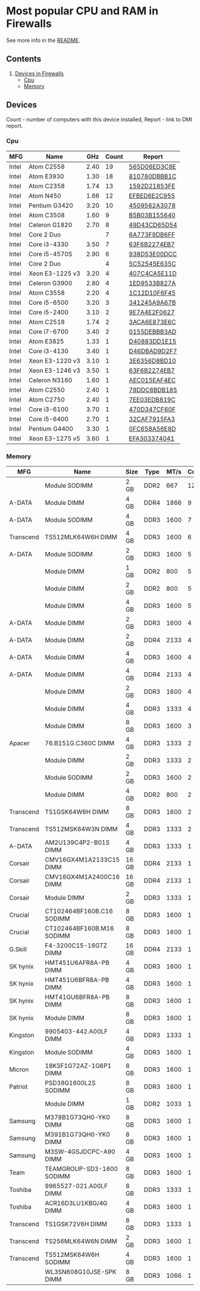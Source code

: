 Most popular CPU and RAM in Firewalls
=====================================

See more info in the [README](https://github.com/bsdhw/DMI).

Contents
--------

1. [ Devices in Firewalls ](#devices)
   * [ Cpu ](#cpu)
   * [ Memory ](#memory)

Devices
-------

Count  - number of computers with this device installed,
Report - link to DMI report.

### Cpu

| MFG        | Name                             | GHz  | Count | Report |
|------------|----------------------------------|------|-------|--------|
| Intel      | Atom C2558                       | 2.40 | 19    | [565D06ED3C8E](<Firewall/Sophos/SG/SG/565D06ED3C8E>) |
| Intel      | Atom E3930                       | 1.30 | 18    | [810780DBBB1C](<Firewall/Sophos/SG/SG/810780DBBB1C>) |
| Intel      | Atom C2358                       | 1.74 | 13    | [1592D21853FE](<Firewall/Sophos/SG/SG/1592D21853FE>) |
| Intel      | Atom N450                        | 1.66 | 12    | [EFBED6E2C955](<Firewall/Sophos/UTM/UTM/EFBED6E2C955>) |
| Intel      | Pentium G3420                    | 3.20 | 10    | [4509562A3078](<Firewall/Sophos/SG/SG/4509562A3078>) |
| Intel      | Atom C3508                       | 1.60 | 9     | [B5B03B155640](<Firewall/Sophos/SG/SG/B5B03B155640>) |
| Intel      | Celeron G1820                    | 2.70 | 8     | [49D43CD65D54](<Firewall/Sophos/SG/SG/49D43CD65D54>) |
| Intel      | Core 2 Duo                       |      | 7     | [6A773F9DB6FF](<Firewall/Sophos/UTM/UTM/6A773F9DB6FF>) |
| Intel      | Core i3-4330                     | 3.50 | 7     | [63F6B2274EB7](<Firewall/Sophos/SG/SG/63F6B2274EB7>) |
| Intel      | Core i5-4570S                    | 2.90 | 6     | [938D53E00DCC](<Firewall/Sophos/SG/SG/938D53E00DCC>) |
| Intel      | Core 2 Duo                       |      | 4     | [5C52545E635C](<Firewall/Sophos/UTM/UTM/5C52545E635C>) |
| Intel      | Xeon E3-1225 v3                  | 3.20 | 4     | [407C4CA5E11D](<Firewall/Sophos/SG/SG/407C4CA5E11D>) |
| Intel      | Celeron G3900                    | 2.80 | 4     | [1ED9533B827A](<Firewall/Sophos/SG/SG/1ED9533B827A>) |
| Intel      | Atom C3558                       | 2.20 | 4     | [1C12D10F6F45](<Firewall/Sophos/SG/SG/1C12D10F6F45>) |
| Intel      | Core i5-6500                     | 3.20 | 3     | [341245A9A67B](<Firewall/Sophos/SG/SG/341245A9A67B>) |
| Intel      | Core i5-2400                     | 3.10 | 2     | [9E7A4E2F0627](<Firewall/Sophos/UTM/UTM/9E7A4E2F0627>) |
| Intel      | Atom C2518                       | 1.74 | 2     | [3ACA6E873E6C](<Firewall/Others/Others/Others/3ACA6E873E6C>) |
| Intel      | Core i7-6700                     | 3.40 | 2     | [0155DEBBB3AD](<Firewall/Sophos/SG/SG/0155DEBBB3AD>) |
| Intel      | Atom E3825                       | 1.33 | 1     | [D40883DD1E15](<Firewall/Silver Peak Systems/Network/Network Appliance Platform/D40883DD1E15>) |
| Intel      | Core i3-4130                     | 3.40 | 1     | [D46DBAD9D2F7](<Firewall/Sophos/SG/SG/D46DBAD9D2F7>) |
| Intel      | Xeon E3-1220 v3                  | 3.10 | 1     | [3E6356D8BD10](<Firewall/Sophos/SG/SG/3E6356D8BD10>) |
| Intel      | Xeon E3-1246 v3                  | 3.50 | 1     | [63F6B2274EB7](<Firewall/Sophos/SG/SG/63F6B2274EB7>) |
| Intel      | Celeron N3160                    | 1.60 | 1     | [AEC015EAF4EC](<Firewall/Firewalla/FirewallaGold/FirewallaGold/AEC015EAF4EC>) |
| Intel      | Atom C2550                       | 2.40 | 1     | [78DDC6BDB185](<Firewall/Thomas-Krenn.AG/P9/P9A-I-2550-4L/78DDC6BDB185>) |
| Intel      | Atom C2750                       | 2.40 | 1     | [7EE03EDB819C](<Firewall/Thomas-Krenn.AG/P9/P9A-I-C2750-4L/7EE03EDB819C>) |
| Intel      | Core i3-6100                     | 3.70 | 1     | [470D347CF60F](<Firewall/Sophos/SG/SG/470D347CF60F>) |
| Intel      | Core i5-6400                     | 2.70 | 1     | [32CAF7915FA3](<Firewall/Sophos/SG/SG/32CAF7915FA3>) |
| Intel      | Pentium G4400                    | 3.30 | 1     | [0FC658A56E8D](<Firewall/Sophos/SG/SG/0FC658A56E8D>) |
| Intel      | Xeon E3-1275 v5                  | 3.60 | 1     | [EFA303374041](<Firewall/Sophos/SG/SG/EFA303374041>) |

### Memory

| MFG        | Name                         | Size     | Type | MT/s | Count | Report |
|------------|------------------------------|----------|------|------|-------|--------|
|            | Module SODIMM                | 2 GB     | DDR2 | 667  | 12    | [EFBED6E2C955](<Firewall/Sophos/UTM/UTM/EFBED6E2C955>) |
| A-DATA     | Module DIMM                  | 4 GB     | DDR4 | 1866 | 9     | [B5B03B155640](<Firewall/Sophos/SG/SG/B5B03B155640>) |
| A-DATA     | Module SODIMM                | 4 GB     | DDR3 | 1600 | 7     | [3195F9C34BC5](<Firewall/Sophos/SG/SG/3195F9C34BC5>) |
| Transcend  | TS512MLK64W6H DIMM           | 4 GB     | DDR3 | 1600 | 6     | [1592D21853FE](<Firewall/Sophos/SG/SG/1592D21853FE>) |
| A-DATA     | Module SODIMM                | 2 GB     | DDR3 | 1600 | 5     | [8F6776C0653D](<Firewall/Sophos/SG/SG/8F6776C0653D>) |
|            | Module DIMM                  | 1 GB     | DDR2 | 800  | 5     | [8212C6F20BD6](<Firewall/Sophos/UTM/UTM/8212C6F20BD6>) |
|            | Module DIMM                  | 2 GB     | DDR2 | 800  | 5     | [5C52545E635C](<Firewall/Sophos/UTM/UTM/5C52545E635C>) |
|            | Module DIMM                  | 4 GB     | DDR3 | 1600 | 5     | [565D06ED3C8E](<Firewall/Sophos/SG/SG/565D06ED3C8E>) |
| A-DATA     | Module DIMM                  | 2 GB     | DDR3 | 1600 | 4     | [F7284F6830BF](<Firewall/Sophos/SG/SG/F7284F6830BF>) |
| A-DATA     | Module DIMM                  | 2 GB     | DDR4 | 2133 | 4     | [1C12D10F6F45](<Firewall/Sophos/SG/SG/1C12D10F6F45>) |
| A-DATA     | Module DIMM                  | 4 GB     | DDR3 | 1600 | 4     | [F7284F6830BF](<Firewall/Sophos/SG/SG/F7284F6830BF>) |
| A-DATA     | Module DIMM                  | 4 GB     | DDR4 | 2133 | 4     | [1C12D10F6F45](<Firewall/Sophos/SG/SG/1C12D10F6F45>) |
|            | Module DIMM                  | 2 GB     | DDR3 | 1600 | 4     | [565D06ED3C8E](<Firewall/Sophos/SG/SG/565D06ED3C8E>) |
|            | Module DIMM                  | 4 GB     | DDR3 | 1333 | 4     | [7EC69273EEA2](<Firewall/Sophos/SG/SG/7EC69273EEA2>) |
|            | Module DIMM                  | 8 GB     | DDR3 | 1600 | 3     | [22C5CECF7E1D](<Firewall/CheckPoint/PB-10/PB-10-00/22C5CECF7E1D>) |
| Apacer     | 76.B151G.C360C DIMM          | 4 GB     | DDR3 | 1333 | 2     | [9E7A4E2F0627](<Firewall/Sophos/UTM/UTM/9E7A4E2F0627>) |
|            | Module DIMM                  | 2 GB     | DDR3 | 1333 | 2     | [FB853EFFAC5F](<Firewall/Barracuda Networks/Barracuda/Barracuda NG Firewall F80/FB853EFFAC5F>) |
|            | Module SODIMM                | 2 GB     | DDR3 | 1600 | 2     | [78DDC6BDB185](<Firewall/Thomas-Krenn.AG/P9/P9A-I-2550-4L/78DDC6BDB185>) |
|            | Module DIMM                  | 4 GB     | DDR2 | 800  | 2     | [6A773F9DB6FF](<Firewall/Sophos/UTM/UTM/6A773F9DB6FF>) |
| Transcend  | TS1GSK64W6H DIMM             | 8 GB     | DDR3 | 1600 | 2     | [5129D737B158](<Firewall/Others/Others/Others/5129D737B158>) |
| Transcend  | TS512MSK64W3N DIMM           | 4 GB     | DDR3 | 1333 | 2     | [3508278E7E4A](<Firewall/Others/Others/Others/3508278E7E4A>) |
| A-DATA     | AM2U139C4P2-B01S DIMM        | 4 GB     | DDR3 | 1333 | 1     | [BCDD9030AC6B](<Firewall/Sophos/SG/SG/BCDD9030AC6B>) |
| Corsair    | CMV16GX4M1A2133C15 DIMM      | 16 GB    | DDR4 | 2133 | 1     | [F6C65DDB48FD](<Firewall/Sophos/XG/XG/F6C65DDB48FD>) |
| Corsair    | CMV16GX4M1A2400C16 DIMM      | 16 GB    | DDR4 | 2133 | 1     | [0155DEBBB3AD](<Firewall/Sophos/SG/SG/0155DEBBB3AD>) |
| Corsair    | Module DIMM                  | 2 GB     | DDR3 | 1333 | 1     | [D7D17C61CB70](<Firewall/Barracuda Networks/Barracuda/Barracuda NG Firewall F18/D7D17C61CB70>) |
| Crucial    | CT102464BF160B.C16 SODIMM    | 8 GB     | DDR3 | 1600 | 1     | [B05B34446A45](<Firewall/Sophos/XG/XG/B05B34446A45>) |
| Crucial    | CT102464BF160B.M16 SODIMM    | 8 GB     | DDR3 | 1600 | 1     | [810780DBBB1C](<Firewall/Sophos/SG/SG/810780DBBB1C>) |
| G.Skill    | F4-3200C15-16GTZ DIMM        | 16 GB    | DDR4 | 2133 | 1     | [341245A9A67B](<Firewall/Sophos/SG/SG/341245A9A67B>) |
| SK hynix   | HMT451U6AFR8A-PB DIMM        | 4 GB     | DDR3 | 1600 | 1     | [09FB2FA3A064](<Firewall/Sophos/SG/SG/09FB2FA3A064>) |
| SK hynix   | HMT451U6BFR8A-PB DIMM        | 4 GB     | DDR3 | 1600 | 1     | [09FB2FA3A064](<Firewall/Sophos/SG/SG/09FB2FA3A064>) |
| SK hynix   | HMT41GU6BFR8A-PB DIMM        | 8 GB     | DDR3 | 1600 | 1     | [63F6B2274EB7](<Firewall/Sophos/SG/SG/63F6B2274EB7>) |
| SK hynix   | Module DIMM                  | 8 GB     | DDR3 | 1600 | 1     | [8D23A9E783ED](<Firewall/Sophos/SG/SG/8D23A9E783ED>) |
| Kingston   | 9905403-442.A00LF DIMM       | 4 GB     | DDR3 | 1333 | 1     | [3E6356D8BD10](<Firewall/Sophos/SG/SG/3E6356D8BD10>) |
| Kingston   | Module SODIMM                | 4 GB     | DDR3 | 1600 | 1     | [DA8FF58CC73B](<Firewall/Sophos/XG/XG/DA8FF58CC73B>) |
| Micron     | 18KSF1G72AZ-1G6P1 DIMM       | 8 GB     | DDR3 | 1600 | 1     | [CF3530F1EDC6](<Firewall/Sophos/SG/SG/CF3530F1EDC6>) |
| Patriot    | PSD38G1600L2S SODIMM         | 8 GB     | DDR3 | 1600 | 1     | [FD2E6D2D46ED](<Firewall/Sophos/XG/XG/FD2E6D2D46ED>) |
|            | Module DIMM                  | 1 GB     | DDR2 | 1033 | 1     | [9A3D43E836BF](<Firewall/Sophos/UTM/UTM/9A3D43E836BF>) |
| Samsung    | M378B1G73QH0-YK0 DIMM        | 8 GB     | DDR3 | 1600 | 1     | [8D23A9E783ED](<Firewall/Sophos/SG/SG/8D23A9E783ED>) |
| Samsung    | M391B1G73QH0-YK0 DIMM        | 8 GB     | DDR3 | 1600 | 1     | [5F7E7B5950DF](<Firewall/Others/Others/Others/5F7E7B5950DF>) |
| Samsung    | M3SW-4GSJDCPC-A90 DIMM       | 4 GB     | DDR3 | 1600 | 1     | [CBCF2010EEA7](<Firewall/CloudGenix/ion/ion 2000/CBCF2010EEA7>) |
| Team       | TEAMGROUP-SD3-1600 SODIMM    | 8 GB     | DDR3 | 1600 | 1     | [F96A015C87A1](<Firewall/Sophos/XG/XG/F96A015C87A1>) |
| Toshiba    | 9965527-021.A00LF DIMM       | 8 GB     | DDR3 | 1333 | 1     | [3D71DCC655DC](<Firewall/Lanner/Others/Others/3D71DCC655DC>) |
| Toshiba    | ACR16D3LU1KBG/4G DIMM        | 4 GB     | DDR3 | 1600 | 1     | [7ECDF6C75B27](<Firewall/Sophos/SG/SG/7ECDF6C75B27>) |
| Transcend  | TS1GSK72V6H DIMM             | 8 GB     | DDR3 | 1333 | 1     | [3ACA6E873E6C](<Firewall/Others/Others/Others/3ACA6E873E6C>) |
| Transcend  | TS256MLK64W6N DIMM           | 2 GB     | DDR3 | 1600 | 1     | [800EEE8DD7B1](<Firewall/Sophos/SG/SG/800EEE8DD7B1>) |
| Transcend  | TS512MSK64W6H SODIMM         | 4 GB     | DDR3 | 1600 | 1     | [F5F7C1523465](<Firewall/Sophos/SG/SG/F5F7C1523465>) |
|            | WL3SN608G10JSE-SPK DIMM      | 8 GB     | DDR3 | 1066 | 1     | [D40883DD1E15](<Firewall/Silver Peak Systems/Network/Network Appliance Platform/D40883DD1E15>) |

